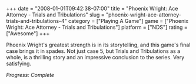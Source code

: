 +++
date = "2008-01-01T09:42:38-07:00"
title = "Phoenix Wright: Ace Attorney - Trials and Tribulations"
slug = "phoenix-wright-ace-attorney-trials-and-tribulations-4"
category = ["Playing A Game"]
game = ["Phoenix Wright: Ace Attorney - Trials and Tribulations"]
platform = ["NDS"]
rating = ["Awesome"]
+++

Phoenix Wright's greatest strength is in its storytelling, and this game's final case brings it in spades.  Not just case 5, but Trials and Tribulations as a whole, is a thrilling story and an impressive conclusion to the series.  Very satisfying.

<i>Progress: Complete</i>